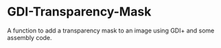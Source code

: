 # GDI-Transparency-Mask
A function to add a transparency mask to an image using GDI+ and some assembly code.
